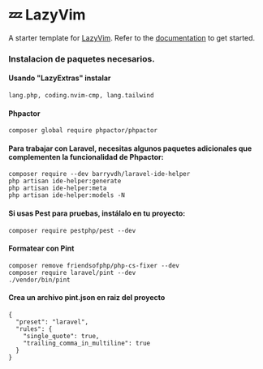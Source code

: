 # 💤 LazyVim

A starter template for [LazyVim](https://github.com/LazyVim/LazyVim).
Refer to the [documentation](https://lazyvim.github.io/installation) to get started.

### Instalacion de paquetes necesarios.

#### Usando "LazyExtras" instalar
```
lang.php, coding.nvim-cmp, lang.tailwind
```
#### Phpactor
```
composer global require phpactor/phpactor
```

#### Para trabajar con Laravel, necesitas algunos paquetes adicionales que complementen la funcionalidad de Phpactor:
```
composer require --dev barryvdh/laravel-ide-helper
php artisan ide-helper:generate
php artisan ide-helper:meta
php artisan ide-helper:models -N
```

#### Si usas Pest para pruebas, instálalo en tu proyecto:
```
composer require pestphp/pest --dev
```
#### Formatear con Pint
```
composer remove friendsofphp/php-cs-fixer --dev
composer require laravel/pint --dev
./vendor/bin/pint
```

#### Crea un archivo pint.json en raiz del proyecto
```
{
  "preset": "laravel",
  "rules": {
    "single_quote": true,
    "trailing_comma_in_multiline": true
  }
}
```
